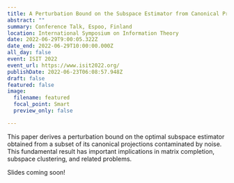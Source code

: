 ```yaml
---
title: A Perturbation Bound on the Subspace Estimator from Canonical Projections
abstract: ""
summary: Conference Talk, Espoo, Finland
location: International Symposium on Information Theory
date: 2022-06-29T9:00:05.322Z
date_end: 2022-06-29T10:00:00.000Z
all_day: false
event: ISIT 2022
event_url: https://www.isit2022.org/
publishDate: 2022-06-23T06:08:57.948Z
draft: false
featured: false
image:
  filename: featured
  focal_point: Smart
  preview_only: false

---
```



This paper derives a perturbation bound on the optimal subspace estimator obtained from a subset of its canonical projections contaminated by noise. This fundamental result has important implications in matrix completion, subspace clustering, and related problems.

Slides coming soon!
